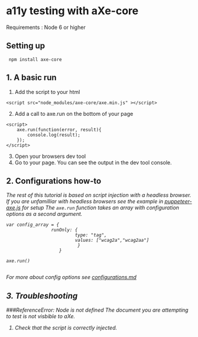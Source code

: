 # a11y testing with aXe-core
Requirements : Node 6 or higher<br>

## Setting up
```
 npm install axe-core
  ```

## 1. A basic run  
1. Add the script to your html
``` 
<script src="node_modules/axe-core/axe.min.js" ></script>
```
2. Add a call to axe.run on the bottom of your page

```
<script>
    axe.run(function(error, result){
        console.log(result);
    });
</script>
``` 

3. Open your browsers dev tool
4. Go to your page. You can see the output in the dev tool console.

## 2. Configurations how-to

<em>The rest of this tutorial is based on script injection with a headless browser. 
If you are unfamilliar with headless browsers see the example in [puppeteer-axe.js](../../examples/axe/puppeteer-axe.js) for setup
<em>
The ```axe.run``` function takes an array with configuration options as a second argument. 

```
var config_array = {
                 runOnly: {
                          type: "tag",
                          values: ["wcag2a","wcag2aa"]
                           }
                    }

axe.run() 
                    

```



<em>For more about config options see [configurations.md](configurations.md)</em>

## 3. Troubleshooting
###ReferenceError: Node is not defined
The document you are attempting to test is not visbible to aXe. 
1. Check that the script is correctly injected.
